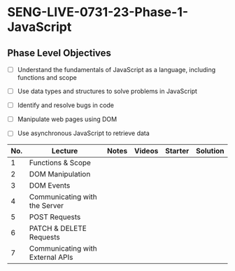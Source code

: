 # SENG-LIVE-0731-23-Phase-1-JavaScript
## Phase Level Objectives
- [ ] Understand the fundamentals of JavaScript as a language, including functions and scope
- [ ] Use data types and structures to solve problems in JavaScript
- [ ] Identify and resolve bugs in code
- [ ] Manipulate web pages using DOM
- [ ] Use asynchronous JavaScript to retrieve data


|No. | Lecture                          	| Notes 	| Videos 	| Starter 	| Solution 	|
|----|------------------------------	|:-----:	|--------	|---------	|----------	|
|1 | Functions & Scope                	|       	|        	|         	|          	|
|2 | DOM Manipulation                 	|       	|        	|         	|          	|
|3 | DOM Events                       	|       	|        	|         	|          	|
|4 | Communicating with the Server    	|       	|        	|         	|          	|
|5 | POST Requests                    	|       	|        	|         	|          	|
|6 | PATCH & DELETE Requests          	|       	|        	|         	|          	|
|7 | Communicating with External APIs 	|       	|        	|         	|          	|